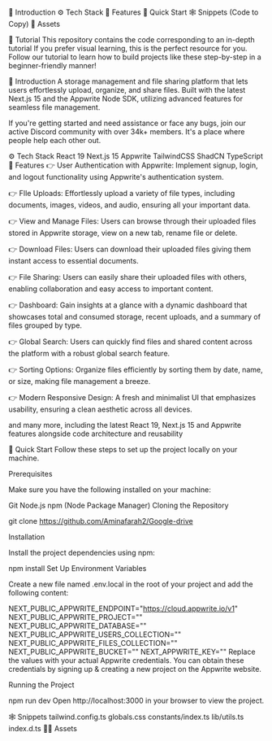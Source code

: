 🤖 Introduction
⚙️ Tech Stack
🔋 Features
🤸 Quick Start
🕸️ Snippets (Code to Copy)
🔗 Assets

🚨 Tutorial
This repository contains the code corresponding to an in-depth tutorial 
If you prefer visual learning, this is the perfect resource for you. Follow our tutorial to learn how to build projects like these step-by-step in a beginner-friendly manner!



🤖 Introduction
A storage management and file sharing platform that lets users effortlessly upload, organize, and share files. Built with the latest Next.js 15 and the Appwrite Node SDK, utilizing advanced features for seamless file management.

If you're getting started and need assistance or face any bugs, join our active Discord community with over 34k+ members. It's a place where people help each other out.



⚙️ Tech Stack
React 19
Next.js 15
Appwrite
TailwindCSS
ShadCN
TypeScript
🔋 Features
👉 User Authentication with Appwrite: Implement signup, login, and logout functionality using Appwrite's authentication system.

👉 FIle Uploads: Effortlessly upload a variety of file types, including documents, images, videos, and audio, ensuring all your important data.

👉 View and Manage Files: Users can browse through their uploaded files stored in Appwrite storage, view on a new tab, rename file or delete.

👉 Download Files: Users can download their uploaded files giving them instant access to essential documents.

👉 File Sharing: Users can easily share their uploaded files with others, enabling collaboration and easy access to important content.

👉 Dashboard: Gain insights at a glance with a dynamic dashboard that showcases total and consumed storage, recent uploads, and a summary of files grouped by type.

👉 Global Search: Users can quickly find files and shared content across the platform with a robust global search feature.

👉 Sorting Options: Organize files efficiently by sorting them by date, name, or size, making file management a breeze.

👉 Modern Responsive Design: A fresh and minimalist UI that emphasizes usability, ensuring a clean aesthetic across all devices.

and many more, including the latest React 19, Next.js 15 and Appwrite features alongside code architecture and reusability

🤸 Quick Start
Follow these steps to set up the project locally on your machine.

Prerequisites

Make sure you have the following installed on your machine:

Git
Node.js
npm (Node Package Manager)
Cloning the Repository

git clone https://github.com/Aminafarah2/Google-drive

Installation

Install the project dependencies using npm:

npm install
Set Up Environment Variables

Create a new file named .env.local in the root of your project and add the following content:

NEXT_PUBLIC_APPWRITE_ENDPOINT="https://cloud.appwrite.io/v1"
NEXT_PUBLIC_APPWRITE_PROJECT=""
NEXT_PUBLIC_APPWRITE_DATABASE=""
NEXT_PUBLIC_APPWRITE_USERS_COLLECTION=""
NEXT_PUBLIC_APPWRITE_FILES_COLLECTION=""
NEXT_PUBLIC_APPWRITE_BUCKET=""
NEXT_APPWRITE_KEY=""
Replace the values with your actual Appwrite credentials. You can obtain these credentials by signing up & creating a new project on the Appwrite website.

Running the Project

npm run dev
Open http://localhost:3000 in your browser to view the project.

🕸️ Snippets
tailwind.config.ts
globals.css
constants/index.ts
lib/utils.ts
index.d.ts
🔗🚀  Assets
